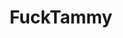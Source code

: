 ---
title: FuckTammy
crosslinks:
- rickandmorty
- Documentaries
- askouija
- itwasagraveyardgraph
- Tinder
- excgarated
- OutOfTheLoop
- magicTCG
- FuckBirdperson
- UnexpectedOuija
---